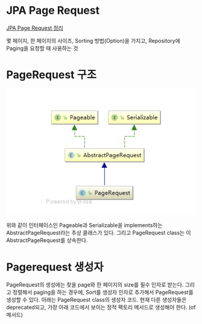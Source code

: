 # JPA Page Request

[JPA Page Request 정리](https://velog.io/@conatuseus/JPA-Paging-%ED%8E%98%EC%9D%B4%EC%A7%80-%EB%82%98%EB%88%84%EA%B8%B0-o7jze1wqhj)

몇 페이지, 한 페이지의 사이즈, Sorting 방법(Option)을 가지고,
Repository에 Paging을 요청할 때 사용하는 것

# PageRequest 구조
![](assets/Jpa-Page-Request-2a3ef459.png)


위와 같이 인터페이스인 Pageable과 Serializable을 implements하는 AbstractPageRequest라는 추상 클래스가 있다.
그리고 PageRequest class는 이 AbstractPageRequest를 상속한다.

# Pagerequest 생성자

PageRequest의 생성에는 찾을 page와 한 페이지의 size를 필수 인자로 받는다.
그리고 정렬해서 paging을 하는 경우에, Sort를 생성자 인자로 추가해서 PageRequest를 생성할 수 있다.
아래는 PageRequest class의 생성자 코드.
현재 다른 생성자들은 deprecated되고,
가장 아래 코드에서 보이는 정적 팩토리 메서드로 생성해야 한다. (of 메서드)
